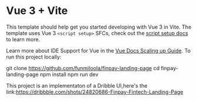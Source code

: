 # Vue 3 + Vite

This template should help get you started developing with Vue 3 in Vite. The template uses Vue 3 `<script setup>` SFCs, check out the [script setup docs](https://v3.vuejs.org/api/sfc-script-setup.html#sfc-script-setup) to learn more.

Learn more about IDE Support for Vue in the [Vue Docs Scaling up Guide](https://vuejs.org/guide/scaling-up/tooling.html#ide-support).
To run this project locally:

git clone https://github.com/funmiloola/finpay-landing-page
cd finpay-landing-page
npm install
npm run dev

This project is an implementaton of a Dribble UI,here's the link:https://dribbble.com/shots/24820686-Finpay-Fintech-Landing-Page